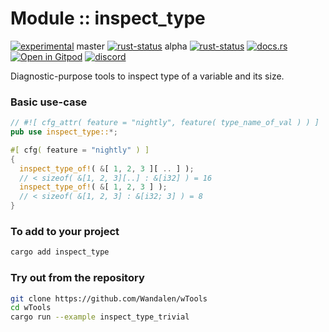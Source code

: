 <!-- {{# generate.module_header{} #}} -->

# Module :: inspect_type
<!--{ generate.module_header.start() }-->
 [![experimental](https://raster.shields.io/static/v1?label=&message=experimental&color=orange)](https://github.com/emersion/stability-badges#experimental)  master [![rust-status](https://github.com/Wandalen/wTools/actions/workflows/module_inspect_type_push.yml/badge.svg?branch=master)](https://github.com/Wandalen/wTools/actions/workflows/module_inspect_type_push.yml?query=branch%3Amaster) alpha [![rust-status](https://github.com/Wandalen/wTools/actions/workflows/module_inspect_type_push.yml/badge.svg?branch=alpha)](https://github.com/Wandalen/wTools/actions/workflows/module_inspect_type_push.yml?query=branch%3Aalpha) [![docs.rs](https://img.shields.io/docsrs/inspect_type?color=e3e8f0&logo=docs.rs)](https://docs.rs/inspect_type) [![Open in Gitpod](https://raster.shields.io/static/v1?label=try&message=online&color=eee&logo=gitpod&logoColor=eee)](https://gitpod.io/#RUN_PATH=.,SAMPLE_FILE=module%2Fcore%2Finspect_type%2Fexamples%2Finspect_type_trivial.rs,RUN_POSTFIX=--example%20module%2Fcore%2Finspect_type%2Fexamples%2Finspect_type_trivial.rs/https://github.com/Wandalen/wTools) [![discord](https://img.shields.io/discord/872391416519737405?color=eee&logo=discord&logoColor=eee&label=ask)](https://discord.gg/m3YfbXpUUY)
<!--{ generate.module_header.end }-->

Diagnostic-purpose tools to inspect type of a variable and its size.

### Basic use-case

<!-- {{# generate.module{} #}} -->

```rust
// #![ cfg_attr( feature = "nightly", feature( type_name_of_val ) ) ]
pub use inspect_type::*;

#[ cfg( feature = "nightly" ) ]
{
  inspect_type_of!( &[ 1, 2, 3 ][ .. ] );
  // < sizeof( &[1, 2, 3][..] : &[i32] ) = 16
  inspect_type_of!( &[ 1, 2, 3 ] );
  // < sizeof( &[1, 2, 3] : &[i32; 3] ) = 8
}

```

### To add to your project

```sh
cargo add inspect_type
```

### Try out from the repository

```sh
git clone https://github.com/Wandalen/wTools
cd wTools
cargo run --example inspect_type_trivial
```

